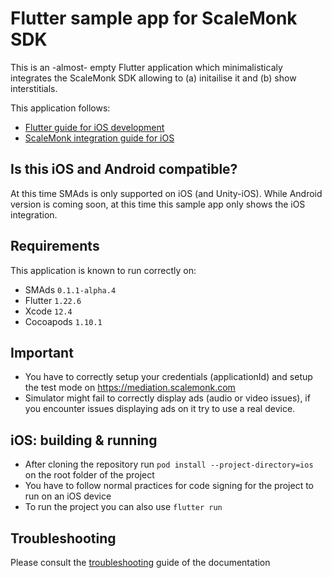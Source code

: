 # Flutter sample app for ScaleMonk SDK
This is an -almost- empty Flutter application which minimalisticaly integrates the ScaleMonk SDK allowing to (a) initailise it and (b) show interstitials. 

This application follows:
 - [Flutter guide for iOS development](https://flutter.dev/docs/get-started/flutter-for/ios-devs)
 - [ScaleMonk integration guide for iOS](https://scalemonk.github.io/mediation-docs/#/mediation-sdk-ios/getting-started)

## Is this iOS and Android compatible?
At this time SMAds is only supported on iOS (and Unity-iOS). While Android version is coming soon, at this time this sample app only shows the iOS integration.

## Requirements
This application is known to run correctly on:
 - SMAds `0.1.1-alpha.4` 
 - Flutter `1.22.6`
 - Xcode `12.4`
 - Cocoapods `1.10.1`

## Important
- You have to correctly setup your credentials (applicationId) and setup the test mode on https://mediation.scalemonk.com
- Simulator might fail to correctly display ads (audio or video issues), if you encounter issues displaying ads on it try to use a real device.

## iOS: building & running
- After cloning the repository run `pod install --project-directory=ios` on the root folder of the project
- You have to follow normal practices for code signing for the project to run on an iOS device
- To run the project you can also use `flutter run`

## Troubleshooting

Please consult the [troubleshooting](https://scalemonk.github.io/mediation-docs/#/mediation-sdk-ios/troubleshooting) guide of the documentation